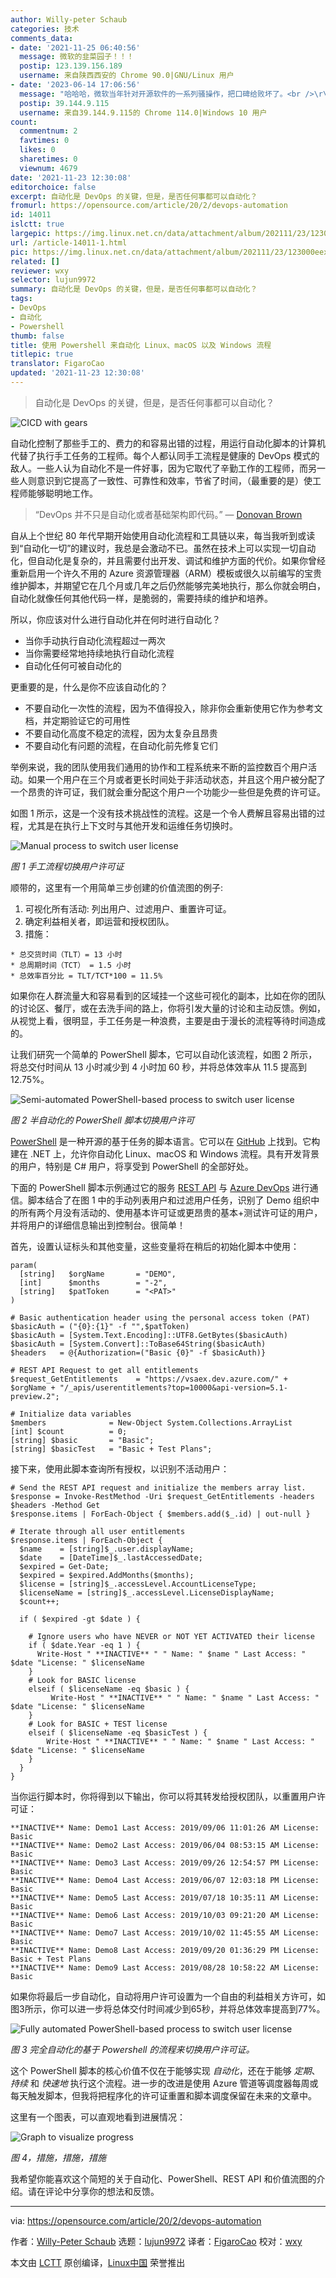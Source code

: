 ```yaml
---
author: Willy-peter Schaub
categories: 技术
comments_data:
- date: '2021-11-25 06:40:56'
  message: 微软的韭菜园子！！！
  postip: 123.139.156.189
  username: 来自陕西西安的 Chrome 90.0|GNU/Linux 用户
- date: '2023-06-14 17:06:56'
  message: "哈哈哈，微软当年针对开源软件的一系列骚操作，把口碑给败坏了。<br />\r\n但是近些年，微软还是积极拥抱开源的。我觉得powershell可以了解下。至少比cmd好一点"
  postip: 39.144.9.115
  username: 来自39.144.9.115的 Chrome 114.0|Windows 10 用户
count:
  commentnum: 2
  favtimes: 0
  likes: 0
  sharetimes: 0
  viewnum: 4679
date: '2021-11-23 12:30:08'
editorchoice: false
excerpt: 自动化是 DevOps 的关键，但是，是否任何事都可以自动化？
fromurl: https://opensource.com/article/20/2/devops-automation
id: 14011
islctt: true
largepic: https://img.linux.net.cn/data/attachment/album/202111/23/123000eexe7iez7wsew72e.jpg
url: /article-14011-1.html
pic: https://img.linux.net.cn/data/attachment/album/202111/23/123000eexe7iez7wsew72e.jpg.thumb.jpg
related: []
reviewer: wxy
selector: lujun9972
summary: 自动化是 DevOps 的关键，但是，是否任何事都可以自动化？
tags:
- DevOps
- 自动化
- Powershell
thumb: false
title: 使用 Powershell 来自动化 Linux、macOS 以及 Windows 流程
titlepic: true
translator: FigaroCao
updated: '2021-11-23 12:30:08'
---
```



> 
> 自动化是 DevOps 的关键，但是，是否任何事都可以自动化？
> 
> 
> 


![](https://img.linux.net.cn/data/attachment/album/202111/23/123000eexe7iez7wsew72e.jpg "CICD with gears")


自动化控制了那些手工的、费力的和容易出错的过程，用运行自动化脚本的计算机代替了执行手工任务的工程师。每个人都认同手工流程是健康的 DevOps 模式的敌人。一些人认为自动化不是一件好事，因为它取代了辛勤工作的工程师，而另一些人则意识到它提高了一致性、可靠性和效率，节省了时间，（最重要的是）使工程师能够聪明地工作。



> 
> “DevOps 并不只是自动化或者基础架构即代码。” — [Donovan Brown](http://www.donovanbrown.com/post/what-is-devops)
> 
> 
> 


自从上个世纪 80 年代早期开始使用自动化流程和工具链以来，每当我听到或读到“自动化一切”的建议时，我总是会激动不已。虽然在技术上可以实现一切自动化，但自动化是复杂的，并且需要付出开发、调试和维护方面的代价。如果你曾经重新启用一个许久不用的 Azure 资源管理器（ARM）模板或很久以前编写的宝贵维护脚本，并期望它在几个月或几年之后仍然能够完美地执行，那么你就会明白，自动化就像任何其他代码一样，是脆弱的，需要持续的维护和培养。


所以，你应该对什么进行自动化并在何时进行自动化？


* 当你手动执行自动化流程超过一两次
* 当你需要经常地持续地执行自动化流程
* 自动化任何可被自动化的


更重要的是，什么是你不应该自动化的？


* 不要自动化一次性的流程，因为不值得投入，除非你会重新使用它作为参考文档，并定期验证它的可用性
* 不要自动化高度不稳定的流程，因为太复杂且昂贵
* 不要自动化有问题的流程，在自动化前先修复它们


举例来说，我的团队使用我们通用的协作和工程系统来不断的监控数百个用户活动。如果一个用户在三个月或者更长时间处于非活动状态，并且这个用户被分配了一个昂贵的许可证，我们就会重分配这个用户一个功能少一些但是免费的许可证。


如图 1 所示，这是一个没有技术挑战性的流程。这是一个令人费解且容易出错的过程，尤其是在执行上下文时与其他开发和运维任务切换时。


![Manual process to switch user license](https://img.linux.net.cn/data/attachment/album/202111/23/123009p8u8ouddseevsugr.png "Manual process to switch user license")


*图 1 手工流程切换用户许可证*


顺带的，这里有一个用简单三步创建的价值流图的例子:


1. 可视化所有活动: 列出用户、过滤用户、重置许可证。
2. 确定利益相关者，即运营和授权团队。
3. 措施：



```
* 总交货时间（TLT）= 13 小时
* 总周期时间（TCT） = 1.5 小时
* 总效率百分比 = TLT/TCT*100 = 11.5%

```

如果你在人群流量大和容易看到的区域挂一个这些可视化的副本，比如在你的团队的讨论区、餐厅，或在去洗手间的路上，你将引发大量的讨论和主动反馈。例如，从视觉上看，很明显，手工任务是一种浪费，主要是由于漫长的流程等待时间造成的。


让我们研究一个简单的 PowerShell 脚本，它可以自动化该流程，如图 2 所示，将总交付时间从 13 小时减少到 4 小时加 60 秒，并将总体效率从 11.5 提高到 12.75%。


![Semi-automated PowerShell-based process to switch user license](https://img.linux.net.cn/data/attachment/album/202111/23/123010owwfcklwsk4ywse4.png "Semi-automated PowerShell-based process to switch user license")


*图 2 半自动化的 PowerShell 脚本切换用户许可*


[PowerShell](https://opensource.com/article/19/8/variables-powershell) 是一种开源的基于任务的脚本语言。它可以在 [GitHub](https://github.com/powershell/powershell) 上找到。它构建在 .NET 上，允许你自动化 Linux、macOS 和 Windows 流程。具有开发背景的用户，特别是 C# 用户，将享受到 PowerShell 的全部好处。


下面的 PowerShell 脚本示例通过它的服务 [REST API](https://docs.microsoft.com/en-us/rest/api/azure/devops/?view=azure-devops-rest-5.1) 与 [Azure DevOps](https://docs.microsoft.com/en-us/azure/devops/user-guide/what-is-azure-devops?view=azure-devops) 进行通信。脚本结合了在图 1 中的手动列表用户和过滤用户任务，识别了 Demo 组织中的所有两个月没有活动的、使用基本许可证或更昂贵的基本+测试许可证的用户，并将用户的详细信息输出到控制台。很简单！


首先，设置认证标头和其他变量，这些变量将在稍后的初始化脚本中使用：



```
param(
  [string]   $orgName       = "DEMO",
  [int]      $months        = "-2",
  [string]   $patToken      = "<PAT>"
)

# Basic authentication header using the personal access token (PAT)
$basicAuth = ("{0}:{1}" -f "",$patToken)
$basicAuth = [System.Text.Encoding]::UTF8.GetBytes($basicAuth)
$basicAuth = [System.Convert]::ToBase64String($basicAuth)
$headers   = @{Authorization=("Basic {0}" -f $basicAuth)}

# REST API Request to get all entitlements
$request_GetEntitlements    = "https://vsaex.dev.azure.com/" + $orgName + "/_apis/userentitlements?top=10000&api-version=5.1-preview.2";

# Initialize data variables
$members              = New-Object System.Collections.ArrayList
[int] $count          = 0;
[string] $basic       = "Basic";
[string] $basicTest   = "Basic + Test Plans";

```

接下来，使用此脚本查询所有授权，以识别不活动用户：



```
# Send the REST API request and initialize the members array list.
$response = Invoke-RestMethod -Uri $request_GetEntitlements -headers $headers -Method Get
$response.items | ForEach-Object { $members.add($_.id) | out-null }

# Iterate through all user entitlements
$response.items | ForEach-Object {
  $name    = [string]$_.user.displayName;
  $date    = [DateTime]$_.lastAccessedDate;
  $expired = Get-Date;
  $expired = $expired.AddMonths($months);
  $license = [string]$_.accessLevel.AccountLicenseType;
  $licenseName = [string]$_.accessLevel.LicenseDisplayName;
  $count++;

  if ( $expired -gt $date ) {

    # Ignore users who have NEVER or NOT YET ACTIVATED their license
    if ( $date.Year -eq 1 ) {
      Write-Host " **INACTIVE** " " Name: " $name " Last Access: " $date "License: " $licenseName
    }
    # Look for BASIC license
    elseif ( $licenseName -eq $basic ) {
         Write-Host " **INACTIVE** " " Name: " $name " Last Access: " $date "License: " $licenseName
    }
    # Look for BASIC + TEST license
    elseif ( $licenseName -eq $basicTest ) {
        Write-Host " **INACTIVE** " " Name: " $name " Last Access: " $date "License: " $licenseName
    }
  }
}

```

当你运行脚本时，你将得到以下输出，你可以将其转发给授权团队，以重置用户许可证：



```
**INACTIVE** Name: Demo1 Last Access: 2019/09/06 11:01:26 AM License: Basic
**INACTIVE** Name: Demo2 Last Access: 2019/06/04 08:53:15 AM License: Basic
**INACTIVE** Name: Demo3 Last Access: 2019/09/26 12:54:57 PM License: Basic
**INACTIVE** Name: Demo4 Last Access: 2019/06/07 12:03:18 PM License: Basic
**INACTIVE** Name: Demo5 Last Access: 2019/07/18 10:35:11 AM License: Basic
**INACTIVE** Name: Demo6 Last Access: 2019/10/03 09:21:20 AM License: Basic
**INACTIVE** Name: Demo7 Last Access: 2019/10/02 11:45:55 AM License: Basic
**INACTIVE** Name: Demo8 Last Access: 2019/09/20 01:36:29 PM License: Basic + Test Plans
**INACTIVE** Name: Demo9 Last Access: 2019/08/28 10:58:22 AM License: Basic

```

如果你将最后一步自动化，自动将用户许可设置为一个自由的利益相关方许可，如图3所示，你可以进一步将总体交付时间减少到65秒，并将总体效率提高到77%。


![Fully automated PowerShell-based process to switch user license](https://img.linux.net.cn/data/attachment/album/202111/23/123010rujao3maq8aonx3j.png "Fully automated PowerShell-based process to switch user license")


*图 3 完全自动化的基于 Powershell 的流程来切换用户许可证。*


这个 PowerShell 脚本的核心价值不仅在于能够实现 *自动化*，还在于能够 *定期*、*持续* 和 *快速地* 执行这个流程。进一步的改进是使用 Azure 管道等调度器每周或每天触发脚本，但我将把程序化的许可证重置和脚本调度保留在未来的文章中。


这里有一个图表，可以直观地看到进展情况：


![Graph to visualize progress](https://img.linux.net.cn/data/attachment/album/202111/23/123010rqt8zwttdvevtnmv.png "Graph to visualize progress")


*图 4，措施，措施，措施*


我希望你能喜欢这个简短的关于自动化、PowerShell、REST API 和价值流图的介绍。请在评论中分享你的想法和反馈。




---


via: <https://opensource.com/article/20/2/devops-automation>


作者：[Willy-Peter Schaub](https://opensource.com/users/wpschaub) 选题：[lujun9972](https://github.com/lujun9972) 译者：[FigaroCao](https://github.com/FigaroCao) 校对：[wxy](https://github.com/wxy)


本文由 [LCTT](https://github.com/LCTT/TranslateProject) 原创编译，[Linux中国](https://linux.cn/) 荣誉推出